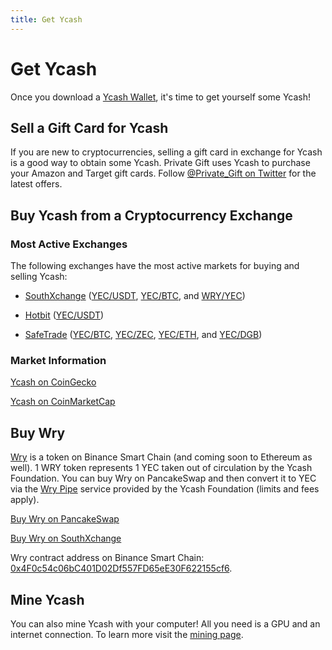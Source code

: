```yaml
---
title: Get Ycash
---
```


# Get Ycash

Once you download a [Ycash Wallet](/wallets), it's time to get yourself some Ycash!

## Sell a Gift Card for Ycash

If you are new to cryptocurrencies, selling a gift card in exchange for
Ycash is a good way to obtain some Ycash. Private Gift uses Ycash to
purchase your Amazon and Target gift cards. Follow
[@Private_Gift on Twitter](https://twitter.com/Private_Gift) for the latest
offers.

## Buy Ycash from a Cryptocurrency Exchange

### Most Active Exchanges

The following exchanges have the most active markets for buying and selling Ycash:

* [SouthXchange](https://main.southxchange.com/) ([YEC/USDT](https://main.southxchange.com/Market/Book/YEC/USDT), [YEC/BTC](https://main.southxchange.com/Market/Book/YEC/BTC), and [WRY/YEC](https://main.southxchange.com/Market/Book/WRY/YEC))

* [Hotbit](https://www.hotbit.io/) ([YEC/USDT](https://www.hotbit.io/exchange?symbol=YEC_USDT))

* [SafeTrade](https://www.safe.trade) ([YEC/BTC](https://safe.trade/trading/yecbtc), [YEC/ZEC](https://safe.trade/trading/yeczec), [YEC/ETH](https://safe.trade/trading/yeceth), and [YEC/DGB](https://safe.trade/trading/yecdgb))

### Market Information

[Ycash on CoinGecko](https://www.coingecko.com/en/coins/ycash)

[Ycash on CoinMarketCap](https://coinmarketcap.com/currencies/ycash/)

## Buy Wry

[Wry](/wry) is a token on Binance Smart Chain (and coming soon to Ethereum as well). 1 WRY token represents 1 YEC taken out of circulation by the Ycash Foundation. You can buy Wry on PancakeSwap and then convert it to YEC via the [Wry Pipe](wry#the-wry-pipe) service provided by the Ycash Foundation (limits and fees apply).

[Buy Wry on PancakeSwap](https://exchange.pancakeswap.finance/#/swap?outputCurrency=0x4f0c54c06bc401d02df557fd65ee30f622155cf6)

[Buy Wry on SouthXchange](https://main.southxchange.com/Market/Book/WRY/YEC)

Wry contract address on Binance Smart Chain: [0x4F0c54c06bC401D02Df557FD65eE30F622155cf6](https://bscscan.com/token/0x4F0c54c06bC401D02Df557FD65eE30F622155cf6).

## Mine Ycash

You can also mine Ycash with your computer! All you need is a GPU and an internet connection. To learn more visit the [mining page](/mining).


